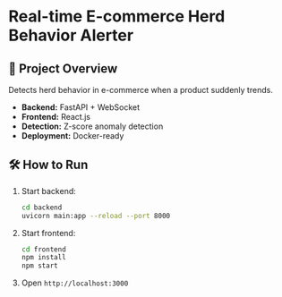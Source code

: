 # Real-time E-commerce Herd Behavior Alerter

## 🚀 Project Overview
Detects herd behavior in e-commerce when a product suddenly trends.

- **Backend:** FastAPI + WebSocket
- **Frontend:** React.js
- **Detection:** Z-score anomaly detection
- **Deployment:** Docker-ready

## 🛠️ How to Run
1. Start backend:
   ```bash
   cd backend
   uvicorn main:app --reload --port 8000
   ```

2. Start frontend:
   ```bash
   cd frontend
   npm install
   npm start
   ```

3. Open `http://localhost:3000`
